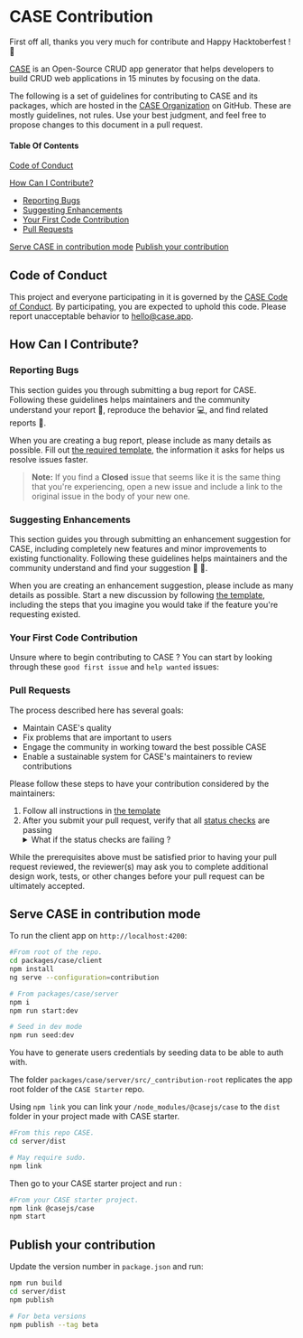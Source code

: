 # CASE Contribution

First off all, thanks you very much for contribute and Happy Hacktoberfest ! 🎉

[CASE](https://case.app/) is an Open-Source CRUD app generator that helps developers to build CRUD web applications in 15 minutes by focusing on the data.

The following is a set of guidelines for contributing to CASE and its packages, which are hosted in the [CASE Organization](https://github.com/casejs) on GitHub. These are mostly guidelines, not rules. Use your best judgment, and feel free to propose changes to this document in a pull request.

#### Table Of Contents

[Code of Conduct](#code-of-conduct)

[How Can I Contribute?](#how-can-i-contribute)

- [Reporting Bugs](#reporting-bugs)
- [Suggesting Enhancements](#suggesting-enhancements)
- [Your First Code Contribution](#your-first-code-contribution)
- [Pull Requests](#pull-requests)

[Serve CASE in contribution mode](#serve-case-in-contribution-mode)
[Publish your contribution](#publish-your-contribution)

## Code of Conduct

This project and everyone participating in it is governed by the [CASE Code of Conduct](CODE_OF_CONDUCT.md). By participating, you are expected to uphold this code. Please report unacceptable behavior to [hello@case.app](mailto:hello@case.app).

## How Can I Contribute?

### Reporting Bugs

This section guides you through submitting a bug report for CASE. Following these guidelines helps maintainers and the community understand your report :pencil:, reproduce the behavior :computer:, and find related reports :mag_right:.

When you are creating a bug report, please include as many details as possible. Fill out [the required template](.github/ISSUE_TEMPLATE/🐛-bug-report.md), the information it asks for helps us resolve issues faster.

> **Note:** If you find a **Closed** issue that seems like it is the same thing that you're experiencing, open a new issue and include a link to the original issue in the body of your new one.

### Suggesting Enhancements

This section guides you through submitting an enhancement suggestion for CASE, including completely new features and minor improvements to existing functionality. Following these guidelines helps maintainers and the community understand and find your suggestion :pencil: :mag_right:.

When you are creating an enhancement suggestion, please include as many details as possible. Start a new discussion by following [the template](.github/ISSUE_TEMPLATE/config.yml), including the steps that you imagine you would take if the feature you're requesting existed.

### Your First Code Contribution

Unsure where to begin contributing to CASE ? You can start by looking through these `good first issue` and `help wanted` issues:

### Pull Requests

The process described here has several goals:

- Maintain CASE's quality
- Fix problems that are important to users
- Engage the community in working toward the best possible CASE
- Enable a sustainable system for CASE's maintainers to review contributions

Please follow these steps to have your contribution considered by the maintainers:

1. Follow all instructions in [the template](.github/pull_request_template.md)
2. After you submit your pull request, verify that all [status checks](https://help.github.com/articles/about-status-checks/) are passing <details><summary>What if the status checks are failing ?</summary>If a status check is failing, and you believe that the failure is unrelated to your change, please leave a comment on the pull request explaining why you believe the failure is unrelated. A maintainer will re-run the status check for you. If we conclude that the failure was a false positive, then we will open an issue to track that problem with our status check suite.</details>

While the prerequisites above must be satisfied prior to having your pull request reviewed, the reviewer(s) may ask you to complete additional design work, tests, or other changes before your pull request can be ultimately accepted.

## Serve CASE in contribution mode

To run the client app on `http://localhost:4200`:

```bash
#From root of the repo.
cd packages/case/client
npm install
ng serve --configuration=contribution
```

```bash
# From packages/case/server
npm i
npm run start:dev

# Seed in dev mode
npm run seed:dev
```

You have to generate users credentials by seeding data to be able to auth with.

The folder `packages/case/server/src/_contribution-root` replicates the app root folder of the `CASE Starter` repo.

Using `npm link` you can link your `/node_modules/@casejs/case` to the `dist` folder in your project made with CASE starter.

```bash
#From this repo CASE.
cd server/dist

# May require sudo.
npm link
```

Then go to your CASE starter project and run :

```bash
#From your CASE starter project.
npm link @casejs/case
npm start
```

## Publish your contribution

Update the version number in `package.json` and run:

```bash
npm run build
cd server/dist
npm publish

# For beta versions
npm publish --tag beta
```
